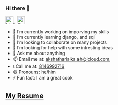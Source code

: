 ### Hi there 👋
<a href="https://www.linkedin.com/in/akshat-harlalka-8968bb1b7/m"> <img src="https://upload.wikimedia.org/wikipedia/commons/c/ca/LinkedIn_logo_initials.png" alt="LinkedIn" width="25" height="25" style="vertical-align:bottom"> </a>
&nbsp;
<a href="tel:8146992716"> <img src="https://user-images.githubusercontent.com/53874970/133255543-6bc535c3-f31a-471b-820c-d64259c7d5b9.png" alt="Phone" width="25" height="25" style="vertical-align:bottom"> </a>
- 🔭 I’m currently working on imporving my skills
- 🌱 I’m currently learning django, and sql
- 👯 I’m looking to collaborate on many projects
- 🤔 I’m looking for help with some intresting ideas
- 💬 Ask me about anything
- 📫 Email me at: akshatharlalka.ah@icloud.com, 
- 📞 Call me at: <a href="tel:8146992716">8146992716</a>
- 😄 Pronouns: he/him
- ⚡ Fun fact: I am a great cook
## <a href="https://github.com/akshat17-07/resume"> My Resume </a>
